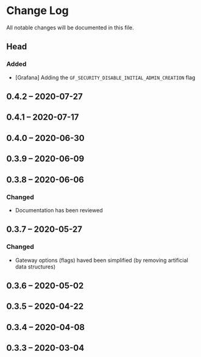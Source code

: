 # Change Log

All notable changes will be documented in this file.

## Head

### Added

* [Grafana] Adding the `GF_SECURITY_DISABLE_INITIAL_ADMIN_CREATION` flag

## 0.4.2 &ndash; 2020-07-27

## 0.4.1 &ndash; 2020-07-17

## 0.4.0 &ndash; 2020-06-30

## 0.3.9 &ndash; 2020-06-09

## 0.3.8 &ndash; 2020-06-06

### Changed

* Documentation has been reviewed

## 0.3.7 &ndash; 2020-05-27

### Changed

* Gateway options (flags) haved been simplified (by removing artificial data structures)

## 0.3.6 &ndash; 2020-05-02

## 0.3.5 &ndash; 2020-04-22

## 0.3.4 &ndash; 2020-04-08

## 0.3.3 &ndash; 2020-03-04
